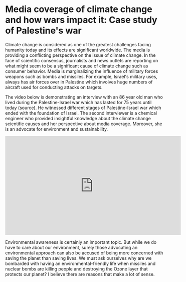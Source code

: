 
# Media coverage of climate change and how wars impact it:                                                                                                  Case study of Palestine's war

Climate change is considered as one of the greatest challenges facing humanity today and its effects are significant worldwide. The media is providing a conflicting perspective on the issue of climate change. In the face of scientific consensus, journalists and news outlets are reporting on what might seem to be a significant cause of climate change such as consumer behavior. Media is marginalizing the influence of military forces weapons such as bombs and missiles. For example, Israel's military uses, always has air forces over in Palestine which involves huge numbers of aircraft used for conducting attacks on targets.

The video below is demonstrating an interview with an 86 year old man who lived during the Palestine-Israel war which has lasted for 75 years until today (source). He witnessed different stages of Palestine-Israel war which ended with the foundation of Israel. The second interviewer is a chemical engineer who provided insightful knowledge about the climate change scientific causes and her perspective about media coverage. Moreover, she is an advocate for environment and sustainability.  


<iframe width="560" height="315" src="https://www.youtube.com/embed/cmCp1sazOp4" title="YouTube video player" frameborder="0" allow="accelerometer; autoplay; clipboard-write; encrypted-media; gyroscope; picture-in-picture; web-share" allowfullscreen></iframe>


Environmental awareness is certainly an important topic. But while we do have to care about our environment, surely those advocating an environmental approach can also be accused of being more concerned with saving the planet than saving lives. We must ask ourselves why are we bombarded with having an environmental-friendly life when missiles and nuclear bombs are killing people and destroying the Ozone layer that protects our planet? I believe there are reasons that make a lot of sense.








